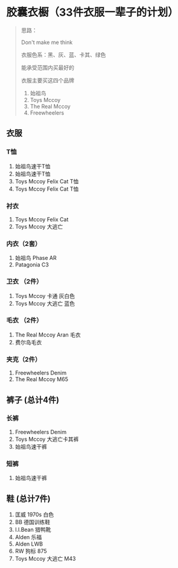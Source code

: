 # 胶囊衣橱（33件衣服一辈子的计划）

> 思路：
>
> Don't make me think
>
> 衣服色系：黑、灰、蓝、卡其、绿色
>
> 能承受范围内买最好的
>
> 
>
> 衣服主要买这四个品牌
>
> 1. 始祖鸟
> 2. Toys Mccoy
> 3. The Real Mccoy
> 4. Freewheelers

## 衣服

### T恤

1. 始祖鸟速干T恤
2. 始祖鸟速干T恤
3. Toys Mccoy Felix Cat T恤
4. Toys Mccoy Felix Cat T恤

### 衬衣

1. Toys Mccoy Felix Cat
2. Toys Mccoy 大逃亡

### 内衣（2套）

1. 始祖鸟 Phase AR
2. Patagonia C3

### 卫衣 （2件）

1. Toys Mccoy 卡通 灰白色
2. Toys Mccoy 大逃亡 蓝色

### 毛衣 （2件）

1. The Real Mccoy Aran 毛衣
2. 费尔岛毛衣

### 夹克（2件）

1. Freewheelers Denim
2. The Real Mccoy M65

## 裤子 (总计4件)

### 长裤

1. Freewheelers Denim
2. Toys Mccoy 大逃亡卡其裤
3. 始祖鸟速干裤

### 短裤

1. 始祖鸟速干裤

## 鞋 (总计7件)

1. 匡威 1970s 白色
2. BB 德国训练鞋
3. l.l.Bean 猎鸭靴
4. Alden 乐福
5. Alden LWB
6. RW 狗标 875
7. Toys Mccoy 大逃亡 M43